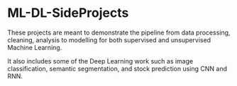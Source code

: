 # ML-DL-SideProjects
These projects are meant to demonstrate the pipeline from data processing, cleaning, analysis to modelling for both supervised and unsupervised Machine Learning.

It also includes some of the Deep Learning work such as image classification, semantic segmentation, and stock prediction using CNN and RNN.
